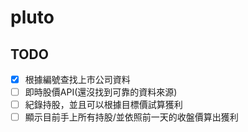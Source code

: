 # pluto

## TODO
- [x] 根據編號查找上市公司資料
- [ ] 即時股價API(還沒找到可靠的資料來源)
- [ ] 紀錄持股，並且可以根據目標價試算獲利
- [ ] 顯示目前手上所有持股/並依照前一天的收盤價算出獲利
